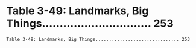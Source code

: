 # Table 3-49: Landmarks, Big Things............................... 253

```
Table 3-49: Landmarks, Big Things............................... 253

```
